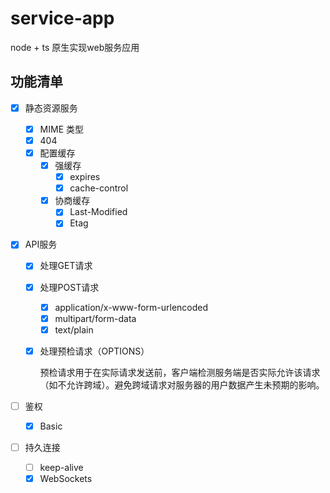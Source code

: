 # service-app
node + ts 原生实现web服务应用

## 功能清单

- [x] 静态资源服务
  - [x] MIME 类型
  - [x] 404
  - [x] 配置缓存
    - [x] 强缓存
        - [x] expires
        - [x] cache-control
    - [x] 协商缓存
        - [x] Last-Modified
        - [x] Etag

- [x] API服务
  
  - [x] 处理GET请求
  
  - [x] 处理POST请求
    - [x] application/x-www-form-urlencoded
    - [x] multipart/form-data
    - [x] text/plain
  
  - [x] 处理预检请求（OPTIONS）
  
      预检请求用于在实际请求发送前，客户端检测服务端是否实际允许该请求（如不允许跨域）。避免跨域请求对服务器的用户数据产生未预期的影响。

- [ ] 鉴权
  - [x] Basic

- [ ] 持久连接
  - [ ] keep-alive
  - [x] WebSockets